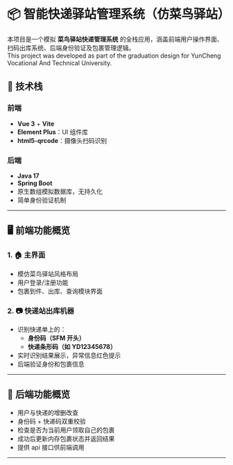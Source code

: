 # 📦 智能快递驿站管理系统（仿菜鸟驿站）

 本项目是一个模拟 **菜鸟驿站快递管理系统** 的全栈应用，涵盖前端用户操作界面、扫码出库系统、后端身份验证及包裹管理逻辑。  
 This project was developed as part of the graduation design for YunCheng Vocational And Technical University.


## 🧩 技术栈

### 前端
- **Vue 3** + **Vite**
- **Element Plus**：UI 组件库
- **html5-qrcode**：摄像头扫码识别


### 后端
- **Java 17**
- **Spring Boot**
- 原生数组模拟数据库，无持久化
- 简单身份验证机制

---



## 🖥️ 前端功能概览

### 1. 🏠 主界面
- 模仿菜鸟驿站风格布局
- 用户登录/注册功能
- 包裹到件、出库、查询模块界面

### 2. 📷 快递站出库机器
- 识别快递单上的：
  - **身份码（SFM 开头）**
  - **快递条形码（如 YD12345678）**
- 实时识别结果展示，异常信息红色提示
- 后端验证身份和包裹信息

---

## 🧪 后端功能概览
- 用户与快递的增删改查
- 身份码 + 快递码双重校验
- 检查是否为当前用户领取自己的包裹
- 成功后更新内存包裹状态并返回结果
- 提供 api 接口供前端调用

---
